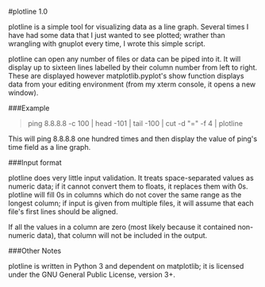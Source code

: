 #plotline 1.0

plotline is a simple tool for visualizing data as a line graph. Several times
I have had some data that I just wanted to see plotted; wrather than wrangling
with gnuplot every time, I wrote this simple script.

plotline can open any number of files or data can be piped into it. It will
display up to sixteen lines labelled by their column number from left to right.
These are displayed however matplotlib.pyplot's show function displays data
from your editing environment (from my xterm console, it opens a new window).

###Example

> ping 8.8.8.8 -c 100 | head -101 | tail -100 | cut -d "=" -f 4 | plotline

This will ping 8.8.8.8 one hundred times and then display the value of ping's
time field as a line graph.

###Input format

plotline does very little input validation. It treats space-separated values
as numeric data; if it cannot convert them to floats, it replaces them with 0s.
plotline will fill 0s in columns which do not cover the same range as the
longest column; if input is given from multiple files, it will assume that each
file's first lines should be aligned.

If all the values in a column are zero (most likely because it contained
non-numeric data), that column will not be included in the output.

###Other Notes

plotline is written in Python 3 and dependent on matplotlib; it is licensed
under the GNU General Public License, version 3+.
